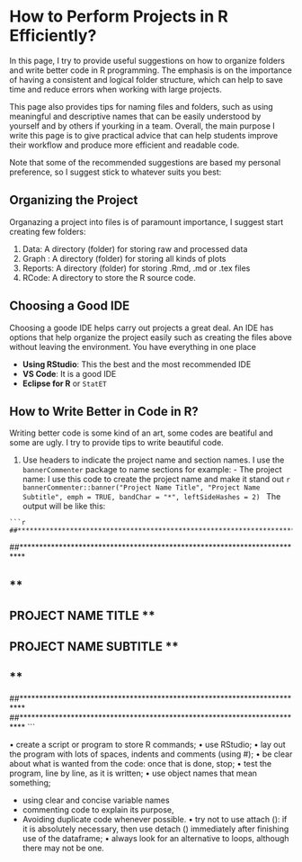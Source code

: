 # How to Perform Projects in R Efficiently?

In this page, I try to provide useful suggestions on how to organize folders and write better code in R programming. The emphasis is on the importance of having a consistent and logical folder structure, which can help to save time and reduce errors when working with large projects. 

This page also provides tips for naming files and folders, such as using meaningful and descriptive names that can be easily understood by yourself and by  others if yourking in a team.  Overall, the main purpose I write this page is to give practical advice that can help students improve their workflow and produce more efficient and readable code. 

Note that some of the recommended suggestions are based my personal preference, so I suggest stick to whatever suits you best:

## Organizing the Project
Organazing a project into files is of paramount importance, I suggest start creating few folders:
  1. Data: A directory (folder) for storing raw and processed data
  2. Graph : A directory (folder) for storing all kinds of plots
  3. Reports: A directory (folder) for storing .Rmd, .md or .tex files
  4. RCode: A directory to store the R source code.


## Choosing a Good IDE 
Choosing a goode IDE helps carry out projects a great deal. An IDE has options that help organize the project easily such as creating the files above without leaving the environment. You have everything in one place
  - <strong>Using RStudio</strong>: This the best and the most recommended IDE
  - **VS Code**: It is a good IDE 
  - **Eclipse for R** or `StatET`


## How to Write Better in Code in R?

Writing better code is some kind of an art, some codes are beatiful and some are ugly. I try to provide tips to write beautiful code. 

  1. Use headers to indicate the project name and section names. I use the `bannerCommenter` package to name sections for example:
    - The project name: I use this code to create the project name and make it stand out
    ```r
    bannerCommenter::banner("Project Name Title", "Project Name Subtitle", emph = TRUE, bandChar = "*", leftSideHashes = 2)
    ```
    The output will be like this:
    
    ```r
    ##*************************************************************************
##*************************************************************************
##                                                                       **
##                          PROJECT NAME TITLE                           **
##                         PROJECT NAME SUBTITLE                         **
##                                                                       **
##*************************************************************************
##*************************************************************************
    ```


• create a script or program to store R commands;
• use RStudio;
• lay out the program with lots of spaces, indents and comments (using #);
• be clear about what is wanted from the code: once that is done, stop;
• test the program, line by line, as it is written;
• use object names that mean something;

- using clear and concise variable names
-  commenting code to explain its purpose,
-  Avoiding duplicate code whenever possible.
• try not to use attach (): if it is absolutely necessary, then use detach () immediately after finishing use of the dataframe;
• always look for an alternative to loops, although there may not be one.
